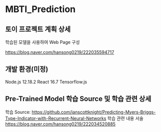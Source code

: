 # MBTI_Prediction

## 토이 프로젝트 계획 상세
학습된 모델을 사용하여 Web Page 구성 

https://blog.naver.com/hansong0219/222035594717

## 개발 환경(미정)
Node.js 12.18.2
React 16.7
Tensorflow.js

## Pre-Trained Model 학습 Source 및 학습 관련 상세 
학습 Source:
https://github.com/ianscottknight/Predicting-Myers-Briggs-Type-Indicator-with-Recurrent-Neural-Networks
학습 관련 내용 서술
https://blog.naver.com/hansong0219/222034520885

